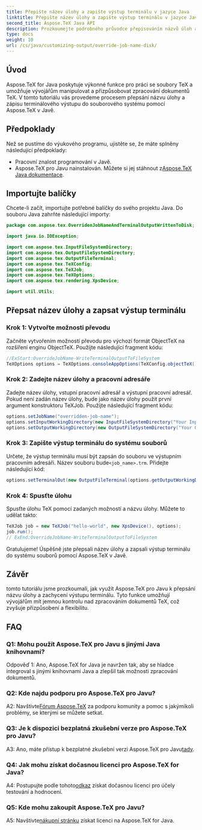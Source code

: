 ```yaml
---
title: Přepište název úlohy a zapište výstup terminálu v jazyce Java
linktitle: Přepište název úlohy a zapište výstup terminálu v jazyce Java
second_title: Aspose.TeX Java API
description: Prozkoumejte podrobného průvodce přepisováním názvů úloh a psaním terminálového výstupu pomocí Aspose.TeX for Java. Vylepšete zpracování dokumentů pomocí výkonných možností přizpůsobení.
type: docs
weight: 10
url: /cs/java/customizing-output/override-job-name-disk/
---
```

## Úvod

Aspose.TeX for Java poskytuje výkonné funkce pro práci se soubory TeX a umožňuje vývojářům manipulovat a přizpůsobovat zpracování dokumentů TeX. V tomto tutoriálu vás provedeme procesem přepsání názvu úlohy a zápisu terminálového výstupu do souborového systému pomocí Aspose.TeX v Javě.

## Předpoklady

Než se pustíme do výukového programu, ujistěte se, že máte splněny následující předpoklady:

- Pracovní znalost programování v Javě.
-  Aspose.TeX pro Javu nainstalován. Můžete si jej stáhnout z[Aspose.TeX Java dokumentace](https://reference.aspose.com/tex/java/).

## Importujte balíčky

Chcete-li začít, importujte potřebné balíčky do svého projektu Java. Do souboru Java zahrňte následující importy:

```java
package com.aspose.tex.OverridenJobNameAndTerminalOutputWrittenToDisk;

import java.io.IOException;

import com.aspose.tex.InputFileSystemDirectory;
import com.aspose.tex.OutputFileSystemDirectory;
import com.aspose.tex.OutputFileTerminal;
import com.aspose.tex.TeXConfig;
import com.aspose.tex.TeXJob;
import com.aspose.tex.TeXOptions;
import com.aspose.tex.rendering.XpsDevice;

import util.Utils;
```

## Přepsat název úlohy a zapsat výstup terminálu

### Krok 1: Vytvořte možnosti převodu

Začněte vytvořením možností převodu pro výchozí formát ObjectTeX na rozšíření enginu ObjectTeX. Použijte následující fragment kódu:

```java
//ExStart:OverrideJobName-WriteTerminalOutputToFileSystem
TeXOptions options = TeXOptions.consoleAppOptions(TeXConfig.objectTeX());
```

### Krok 2: Zadejte název úlohy a pracovní adresáře

Zadejte název úlohy, vstupní pracovní adresář a výstupní pracovní adresář. Pokud není zadán název úlohy, bude jako název úlohy použit první argument konstruktoru TeXJob. Použijte následující fragment kódu:

```java
options.setJobName("overridden-job-name");
options.setInputWorkingDirectory(new InputFileSystemDirectory("Your Input Directory"));
options.setOutputWorkingDirectory(new OutputFileSystemDirectory("Your Output Directory"));
```

### Krok 3: Zapište výstup terminálu do systému souborů

 Určete, že výstup terminálu musí být zapsán do souboru ve výstupním pracovním adresáři. Název souboru bude`<job_name>.trm`. Přidejte následující kód:

```java
options.setTerminalOut(new OutputFileTerminal(options.getOutputWorkingDirectory()));
```

### Krok 4: Spusťte úlohu

Spusťte úlohu TeX pomocí zadaných možností a názvu úlohy. Můžete to udělat takto:

```java
TeXJob job = new TeXJob("hello-world", new XpsDevice(), options);
job.run();
// ExEnd:OverrideJobName-WriteTerminalOutputToFileSystem
```

Gratulujeme! Úspěšně jste přepsali název úlohy a zapsali výstup terminálu do systému souborů pomocí Aspose.TeX v Javě.

## Závěr

tomto tutoriálu jsme prozkoumali, jak využít Aspose.TeX pro Javu k přepsání názvu úlohy a zachycení výstupu terminálu. Tyto funkce umožňují vývojářům mít jemnou kontrolu nad zpracováním dokumentů TeX, což zvyšuje přizpůsobení a flexibilitu.

## FAQ

### Q1: Mohu použít Aspose.TeX pro Javu s jinými Java knihovnami?

Odpověď 1: Ano, Aspose.TeX for Java je navržen tak, aby se hladce integroval s jinými knihovnami Java a zlepšil tak možnosti zpracování dokumentů.

### Q2: Kde najdu podporu pro Aspose.TeX pro Javu?

 A2: Navštivte[Fórum Aspose.TeX](https://forum.aspose.com/c/tex/47) za podporu komunity a pomoc s jakýmikoli problémy, se kterými se můžete setkat.

### Q3: Je k dispozici bezplatná zkušební verze pro Aspose.TeX pro Javu?

 A3: Ano, máte přístup k bezplatné zkušební verzi Aspose.TeX pro Javu[tady](https://releases.aspose.com/).

### Q4: Jak mohu získat dočasnou licenci pro Aspose.TeX for Java?

 A4: Postupujte podle tohoto[odkaz](https://purchase.aspose.com/temporary-license/) získat dočasnou licenci pro účely testování a hodnocení.

### Q5: Kde mohu zakoupit Aspose.TeX pro Javu?

 A5: Navštivte[nákupní stránku](https://purchase.aspose.com/buy) získat licenci na Aspose.TeX for Java.